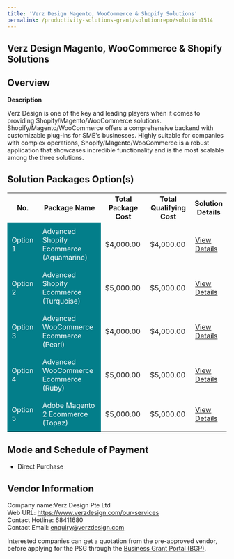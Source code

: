 ```yaml
---
title: 'Verz Design Magento, WooCommerce & Shopify Solutions'
permalink: /productivity-solutions-grant/solutionrepo/solution1514
---
```


## Verz Design Magento, WooCommerce & Shopify Solutions

## Overview

**Description**

Verz Design is one of the key and leading players when it comes to providing Shopify/Magento/WooCommerce solutions. Shopify/Magento/WooCommerce offers a comprehensive backend with customizable plug-ins for SME's businesses. Highly suitable for companies with complex operations, Shopify/Magento/WooCommerce is a robust application that showcases incredible functionality and is the most scalable among the three solutions.

## Solution Packages Option(s)

<table>
<tr>
<th><b>No.</b></th>
<th><b>Package Name</b></th>
<th><b>Total Package Cost</b></th>
<th><b>Total Qualifying Cost</b></th>
<th><b>Solution Details</b></th>
</tr>
<tr>
<td style='padding: 10px; background-color: #037E8A; color: #FFFFFF;'>Option 1</td>
<td style='padding: 10px; background-color: #037E8A; color: #FFFFFF;'>Advanced Shopify Ecommerce (Aquamarine)</td>
<td style='padding: 10px;'>$4,000.00</td>
<td style='padding: 10px;'>$4,000.00</td>
<td style='padding: 10px;'><a href='/images/psg/Verz_Design_Verz_Design_Magento_Desensitised_Annex3_Part1.pdf' target='_blank'>View Details</a></td>
</tr>
<tr>
<td style='padding: 10px; background-color: #037E8A; color: #FFFFFF;'>Option 2</td>
<td style='padding: 10px; background-color: #037E8A; color: #FFFFFF;'>Advanced Shopify Ecommerce (Turquoise)</td>
<td style='padding: 10px;'>$5,000.00</td>
<td style='padding: 10px;'>$5,000.00</td>
<td style='padding: 10px;'><a href='/images/psg/Verz_Design_Verz_Design_Magento_Desensitised_Annex3_Part2.pdf' target='_blank'>View Details</a></td>
</tr>
<tr>
<td style='padding: 10px; background-color: #037E8A; color: #FFFFFF;'>Option 3</td>
<td style='padding: 10px; background-color: #037E8A; color: #FFFFFF;'>Advanced WooCommerce Ecommerce (Pearl)</td>
<td style='padding: 10px;'>$4,000.00</td>
<td style='padding: 10px;'>$4,000.00</td>
<td style='padding: 10px;'><a href='/images/psg/Verz_Design_Verz_Design_Magento_Desensitised_Annex3_Part3.pdf' target='_blank'>View Details</a></td>
</tr>
<tr>
<td style='padding: 10px; background-color: #037E8A; color: #FFFFFF;'>Option 4</td>
<td style='padding: 10px; background-color: #037E8A; color: #FFFFFF;'>Advanced WooCommerce Ecommerce (Ruby)</td>
<td style='padding: 10px;'>$5,000.00</td>
<td style='padding: 10px;'>$5,000.00</td>
<td style='padding: 10px;'><a href='/images/psg/Verz_Design_Verz_Design_Magento_Desensitised_Annex3_Part4.pdf' target='_blank'>View Details</a></td>
</tr>
<tr>
<td style='padding: 10px; background-color: #037E8A; color: #FFFFFF;'>Option 5</td>
<td style='padding: 10px; background-color: #037E8A; color: #FFFFFF;'>Adobe Magento 2 Ecommerce (Topaz)</td>
<td style='padding: 10px;'>$5,000.00</td>
<td style='padding: 10px;'>$5,000.00</td>
<td style='padding: 10px;'><a href='/images/psg/Verz_Design_Verz_Design_Magento_Desensitised_Annex3_Part5.pdf' target='_blank'>View Details</a></td>
</tr>
</table>

## Mode and Schedule of Payment

 - Direct Purchase

## Vendor Information

 Company name:Verz Design Pte Ltd<br>Web URL: https://www.verzdesign.com/our-services <br>Contact Hotline: 68411680 <br>Contact Email: enquiry@verzdesign.com 

Interested companies can get a quotation from the pre-approved vendor, before applying for the PSG through the <a href='https://www.businessgrants.gov.sg/' target='_blank' rel='noopener'>Business Grant Portal (BGP)</a>.

<script src="/jquery/resize-tables.js"></script>
